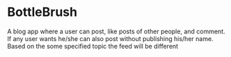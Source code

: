 # BottleBrush
A blog app where a user can post, like posts of other people, and comment. If any user wants he/she can also post without publishing his/her name. Based on the some specified topic the feed will be different
